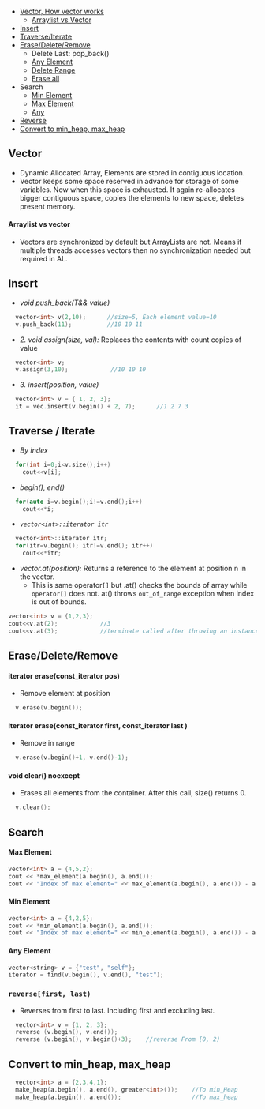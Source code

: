 - [Vector, How vector works](#what)
  - [Arraylist vs Vector](#vs)
- [Insert](#ins)
- [Traverse/Iterate](#trav)
- [Erase/Delete/Remove](#erase)
  - Delete Last: pop_back()
  - [Any Element](#any)
  - [Delete Range](#range)
  - [Erase all](#erase)
- Search
  - [Min Element](#min)
  - [Max Element](#max)
  - [Any](#any)
- [Reverse](#reverse)
- [Convert to min_heap, max_heap](#conv)

<a name=what></a>
## Vector
- Dynamic Allocated Array, Elements are stored in contiguous location.
- Vector keeps some space reserved in advance for storage of some variables. Now when this space is exhausted. It again re-allocates bigger contiguous space, copies the elements to new space, deletes present memory.  
<a name=vs></a>
#### Arraylist vs vector
- Vectors are synchronized by default but ArrayLists are not. Means if multiple threads accesses vectors then no synchronization needed but required in AL.    

<a name=insert></a>
## Insert
- _void push_back(T&& value)_
```c++
  vector<int> v(2,10);      //size=5, Each element value=10
  v.push_back(11);          //10 10 11
```
- *2. void assign(size, val):*  Replaces the contents with count copies of value
```c++
  vector<int> v;
  v.assign(3,10);            //10 10 10  
```
- *3. insert(position, value)*
```c++
  vector<int> v = { 1, 2, 3};
  it = vec.insert(v.begin() + 2, 7);      //1 2 7 3
```

<a name=trav></a>
## Traverse / Iterate
- *By index*
```c++
  for(int i=0;i<v.size();i++)
    cout<<v[i];
```
- *begin(), end()*
```c++
  for(auto i=v.begin();i!=v.end();i++)
    cout<<*i;
```
- *`vector<int>::iterator itr`*
```c++
  vector<int>::iterator itr;
  for(itr=v.begin(); itr!=v.end(); itr++)
    cout<<*itr;
```
- *vector.at(position):* Returns a reference to the element at position n in the vector.
  - This is same operator`[]` but .at() checks the bounds of array while `operator[]` does not. at() throws `out_of_range` exception when index is out of bounds.
```c++
vector<int> v = {1,2,3};
cout<<v.at(2);            //3
cout<<v.at(3);            //terminate called after throwing an instance of 'std::out_of_range' coredumped
```

## Erase/Delete/Remove
<a name=any></a>
#### iterator erase(const_iterator pos)
- Remove element at position
```cpp
  v.erase(v.begin());
```
<a name=range></a>
#### iterator erase(const_iterator first, const_iterator last )
- Remove in range
```cpp
  v.erase(v.begin()+1, v.end()-1);
```
<a name=erase></a>
#### void clear() noexcept
- Erases all elements from the container. After this call, size() returns 0. 
```cpp
  v.clear();
```

## Search
<a name=max></a>
#### Max Element
```cpp
vector<int> a = {4,5,2};
cout << *max_element(a.begin(), a.end());
cout << "Index of max element=" << max_element(a.begin(), a.end()) - a.begin();
```
<a name=min></a>
#### Min Element
```cpp
vector<int> a = {4,2,5};
cout << *min_element(a.begin(), a.end());
cout << "Index of max element=" << min_element(a.begin(), a.end()) - a.begin();
```
<a name=any></a>
#### Any Element
```cpp
vector<string> v = {"test", "self"};
iterator = find(v.begin(), v.end(), "test");
```

<a name=reverse></a>
### `reverse[first, last)`
- Reverses from first to last. Including first and excluding last.
```cpp
  vector<int> v = {1, 2, 3};
  reverse (v.begin(), v.end());
  reverse (v.begin(), v.begin()+3);    //reverse From [0, 2)
```

<a name=conv></a>
## Convert to min_heap, max_heap
```cpp
  vector<int> a = {2,3,4,1};
  make_heap(a.begin(), a.end(), greater<int>());    //To min_Heap
  make_heap(a.begin(), a.end());                    //To max_heap
```

